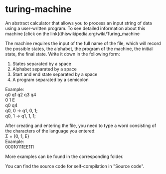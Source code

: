 # turing-machine

An abstract calculator that allows you to process an input string of data using a user-written program. To see detailed information about this machine [click on the link](thiswikipedia.org/wiki/Turing_machine

The machine requires the input of the full name of the file, which will record the possible states, the alphabet, the program of the machine, the initial state, the final state. Write it down in the following form:
1. States separated by a space
2. Alphabet separated by a space
3. Start and end state separated by a space
4. A program separated by a semicolon

Example:
<br>q0 q1 q2 q3 q4
<br>0 1 E
<br>q0 q4
<br>q0, 0 -> q1, 0, 1;
<br>q0, 1 -> q1, 1, 1;

After creating and entering the file, you need to type a word consisting of the characters of the language you entered:
<br>Σ = {0, 1, E}
<br>Example:
<br>00010111EE111

More examples can be found in the corresponding folder.

You can find the source code for self-compilation in "Source code".